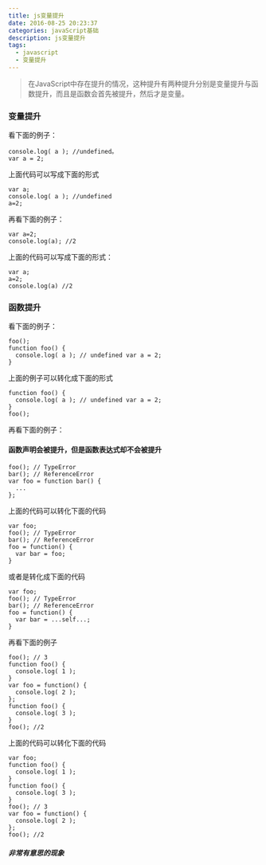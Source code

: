 ```yaml
---
title: js变量提升
date: 2016-08-25 20:23:37
categories: javaScript基础
description: js变量提升
tags:
  - javascript
  - 变量提升
---
```

>在JavaScript中存在提升的情况，这种提升有两种提升分别是变量提升与函数提升，而且是函数会首先被提升，然后才是变量。
### 变量提升
看下面的例子：

```
console.log( a ); //undefined。
var a = 2;
```
上面代码可以写成下面的形式

```
var a;
console.log( a ); //undefined
a=2;
```
再看下面的例子：

```
var a=2;
console.log(a); //2
```
上面的代码可以写成下面的形式：

```
var a;
a=2;
console.log(a) //2
```
### 函数提升
看下面的例子：

```
foo();
function foo() {
  console.log( a ); // undefined var a = 2;
}
```
上面的例子可以转化成下面的形式

```
function foo() {
  console.log( a ); // undefined var a = 2;
}
foo();
```
再看下面的例子：
#### 函数声明会被提升，但是函数表达式却不会被提升
```
foo(); // TypeError
bar(); // ReferenceError
var foo = function bar() {
  ...
};
```
上面的代码可以转化下面的代码
```
var foo;
foo(); // TypeError
bar(); // ReferenceError
foo = function() {
  var bar = foo;
}
```
或者是转化成下面的代码
```
var foo;
foo(); // TypeError
bar(); // ReferenceError
foo = function() {
  var bar = ...self...;
}
```
再看下面的例子
```
foo(); // 3
function foo() {
  console.log( 1 );
}
var foo = function() {
  console.log( 2 );
};
function foo() {
  console.log( 3 );
}
foo(); //2
```
上面的代码可以转化下面的代码
```
var foo;
function foo() {
  console.log( 1 );
}
function foo() {
  console.log( 3 );
}
foo(); // 3
var foo = function() {
  console.log( 2 );
};
foo(); //2
```
##### 非常有意思的现象
